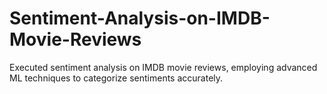 # Sentiment-Analysis-on-IMDB-Movie-Reviews
Executed sentiment analysis on IMDB movie reviews, employing advanced ML techniques to categorize sentiments accurately. 
